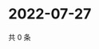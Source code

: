# 2022-07-27

共 0 条

<!-- BEGIN WEIBO -->
<!-- 最后更新时间 Wed Jul 27 2022 17:15:52 GMT+0800 (China Standard Time) -->

<!-- END WEIBO -->
